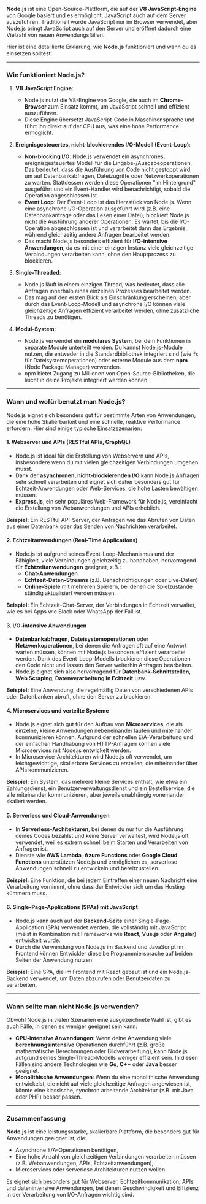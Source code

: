 **Node.js** ist eine Open-Source-Plattform, die auf der **V8 JavaScript-Engine** von Google basiert und es ermöglicht, JavaScript auch auf dem Server auszuführen. Traditionell wurde JavaScript nur im Browser verwendet, aber Node.js bringt JavaScript auch auf den Server und eröffnet dadurch eine Vielzahl von neuen Anwendungsfällen.

Hier ist eine detaillierte Erklärung, wie **Node.js** funktioniert und wann du es einsetzen solltest:

---

### **Wie funktioniert Node.js?**

1. **V8 JavaScript Engine**:
   - Node.js nutzt die V8-Engine von Google, die auch im **Chrome-Browser** zum Einsatz kommt, um JavaScript schnell und effizient auszuführen.
   - Diese Engine übersetzt JavaScript-Code in Maschinensprache und führt ihn direkt auf der CPU aus, was eine hohe Performance ermöglicht.

2. **Ereignisgesteuertes, nicht-blockierendes I/O-Modell (Event-Loop)**:
   - **Non-blocking I/O**: Node.js verwendet ein asynchrones, ereignisgesteuertes Modell für die Eingabe-/Ausgabeoperationen. Das bedeutet, dass die Ausführung von Code nicht gestoppt wird, um auf Datenbankabfragen, Dateizugriffe oder Netzwerkoperationen zu warten. Stattdessen werden diese Operationen "im Hintergrund" ausgeführt und ein Event-Handler wird benachrichtigt, sobald die Operation abgeschlossen ist.
   - **Event Loop**: Der Event-Loop ist das Herzstück von Node.js. Wenn eine asynchrone I/O-Operation ausgeführt wird (z.B. eine Datenbankanfrage oder das Lesen einer Datei), blockiert Node.js nicht die Ausführung anderer Operationen. Es wartet, bis die I/O-Operation abgeschlossen ist und verarbeitet dann das Ergebnis, während gleichzeitig andere Anfragen bearbeitet werden.
   - Das macht Node.js besonders effizient für **I/O-intensive Anwendungen**, da es mit einer einzigen Instanz viele gleichzeitige Verbindungen verarbeiten kann, ohne den Hauptprozess zu blockieren.

3. **Single-Threaded**:
   - Node.js läuft in einem einzigen Thread, was bedeutet, dass alle Anfragen innerhalb eines einzelnen Prozesses bearbeitet werden. 
   - Das mag auf den ersten Blick als Einschränkung erscheinen, aber durch das Event-Loop-Modell und asynchrone I/O können viele gleichzeitige Anfragen effizient verarbeitet werden, ohne zusätzliche Threads zu benötigen.

4. **Modul-System**:
   - Node.js verwendet ein **modulares System**, bei dem Funktionen in separate Module unterteilt werden. Du kannst Node.js-Module nutzen, die entweder in die Standardbibliothek integriert sind (wie `fs` für Dateisystemoperationen) oder externe Module aus dem **npm** (Node Package Manager) verwenden.
   - npm bietet Zugang zu Millionen von Open-Source-Bibliotheken, die leicht in deine Projekte integriert werden können.

---

### **Wann und wofür benutzt man Node.js?**

Node.js eignet sich besonders gut für bestimmte Arten von Anwendungen, die eine hohe Skalierbarkeit und eine schnelle, reaktive Performance erfordern. Hier sind einige typische Einsatzszenarien:

#### **1. Webserver und APIs (RESTful APIs, GraphQL)**
   - Node.js ist ideal für die Erstellung von Webservern und APIs, insbesondere wenn du mit vielen gleichzeitigen Verbindungen umgehen musst.
   - Dank der **asynchronen, nicht-blockierenden I/O** kann Node.js Anfragen sehr schnell verarbeiten und eignet sich daher besonders gut für Echtzeit-Anwendungen oder Web-Services, die hohe Lasten bewältigen müssen.
   - **Express.js**, ein sehr populäres Web-Framework für Node.js, vereinfacht die Erstellung von Webanwendungen und APIs erheblich.

   **Beispiel:** Ein RESTful API-Server, der Anfragen wie das Abrufen von Daten aus einer Datenbank oder das Senden von Nachrichten verarbeitet.

#### **2. Echtzeitanwendungen (Real-Time Applications)**
   - Node.js ist aufgrund seines Event-Loop-Mechanismus und der Fähigkeit, viele Verbindungen gleichzeitig zu handhaben, hervorragend für **Echtzeitanwendungen** geeignet, z.B.:
     - **Chat-Anwendungen**
     - **Echtzeit-Daten-Streams** (z.B. Benachrichtigungen oder Live-Daten)
     - **Online-Spiele** mit mehreren Spielern, bei denen die Spielzustände ständig aktualisiert werden müssen.

   **Beispiel:** Ein Echtzeit-Chat-Server, der Verbindungen in Echtzeit verwaltet, wie es bei Apps wie Slack oder WhatsApp der Fall ist.

#### **3. I/O-intensive Anwendungen**
   - **Datenbankabfragen**, **Dateisystemoperationen** oder **Netzwerkoperationen**, bei denen die Anfragen oft auf eine Antwort warten müssen, können mit Node.js besonders effizient verarbeitet werden. Dank des Event-Loop-Modells blockieren diese Operationen den Code nicht und lassen den Server weiterhin Anfragen bearbeiten.
   - Node.js eignet sich also hervorragend für **Datenbank-Schnittstellen**, **Web Scraping**, **Datenverarbeitung in Echtzeit** usw.

   **Beispiel:** Eine Anwendung, die regelmäßig Daten von verschiedenen APIs oder Datenbanken abruft, ohne den Server zu blockieren.

#### **4. Microservices und verteilte Systeme**
   - Node.js eignet sich gut für den Aufbau von **Microservices**, die als einzelne, kleine Anwendungen nebeneinander laufen und miteinander kommunizieren können. Aufgrund der schnellen E/A-Verarbeitung und der einfachen Handhabung von HTTP-Anfragen können viele Microservices mit Node.js entwickelt werden.
   - In Microservice-Architekturen wird Node.js oft verwendet, um leichtgewichtige, skalierbare Services zu erstellen, die miteinander über APIs kommunizieren.

   **Beispiel:** Ein System, das mehrere kleine Services enthält, wie etwa ein Zahlungsdienst, ein Benutzerverwaltungsdienst und ein Bestellservice, die alle miteinander kommunizieren, aber jeweils unabhängig voneinander skaliert werden.

#### **5. Serverless und Cloud-Anwendungen**
   - In **Serverless-Architekturen**, bei denen du nur für die Ausführung deines Codes bezahlst und keine Server verwaltest, wird Node.js oft verwendet, weil es extrem schnell beim Starten und Verarbeiten von Anfragen ist.
   - Dienste wie **AWS Lambda**, **Azure Functions** oder **Google Cloud Functions** unterstützen Node.js und ermöglichen es, serverlose Anwendungen schnell zu entwickeln und bereitzustellen.

   **Beispiel:** Eine Funktion, die bei jedem Eintreffen einer neuen Nachricht eine Verarbeitung vornimmt, ohne dass der Entwickler sich um das Hosting kümmern muss.

#### **6. Single-Page-Applications (SPAs) mit JavaScript**
   - Node.js kann auch auf der **Backend-Seite** einer Single-Page-Application (SPA) verwendet werden, die vollständig mit JavaScript (meist in Kombination mit Frameworks wie **React**, **Vue.js** oder **Angular**) entwickelt wurde.
   - Durch die Verwendung von Node.js im Backend und JavaScript im Frontend können Entwickler dieselbe Programmiersprache auf beiden Seiten der Anwendung nutzen.

   **Beispiel:** Eine SPA, die im Frontend mit React gebaut ist und ein Node.js-Backend verwendet, um Daten abzurufen oder Benutzerdaten zu verarbeiten.

---

### **Wann sollte man **nicht** Node.js verwenden?**

Obwohl Node.js in vielen Szenarien eine ausgezeichnete Wahl ist, gibt es auch Fälle, in denen es weniger geeignet sein kann:
- **CPU-intensive Anwendungen**: Wenn deine Anwendung viele **berechnungsintensive** Operationen durchführt (z.B. große mathematische Berechnungen oder Bildverarbeitung), kann Node.js aufgrund seines Single-Thread-Modells weniger effizient sein. In diesen Fällen sind andere Technologien wie **Go**, **C++** oder **Java** besser geeignet.
- **Monolithische Anwendungen**: Wenn du eine monolithische Anwendung entwickelst, die nicht auf viele gleichzeitige Anfragen angewiesen ist, könnte eine klassische, synchron arbeitende Architektur (z.B. mit Java oder PHP) besser passen.

---

### **Zusammenfassung**

**Node.js** ist eine leistungsstarke, skalierbare Plattform, die besonders gut für Anwendungen geeignet ist, die:
- Asynchrone E/A-Operationen benötigen,
- Eine hohe Anzahl von gleichzeitigen Verbindungen verarbeiten müssen (z.B. Webanwendungen, APIs, Echtzeitanwendungen),
- Microservices oder serverlose Architekturen nutzen wollen.

Es eignet sich besonders gut für Webserver, Echtzeitkommunikation, APIs und datenintensive Anwendungen, bei denen Geschwindigkeit und Effizienz in der Verarbeitung von I/O-Anfragen wichtig sind.